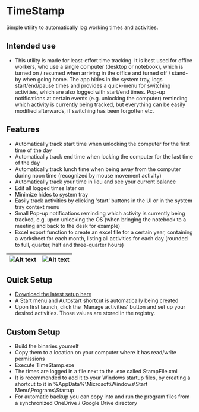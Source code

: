 # TimeStamp
Simple utility to automatically log working times and activities.

## Intended use
- This utility is made for least-effort time tracking. It is best used for office workers, who use a single computer (desktop or notebook), which is turned on / resumed when arriving in the office and turned off / stand-by when going home. The app hides in the system tray, logs start/end/pause times and provides a quick-menu for switching activities, which are also logged with start/end times. Pop-up notifications at certain events (e.g. unlocking the computer) reminding which activity is currently being tracked, but everything can be easily modified afterwards, if switching has been forgotten etc. 


## Features
- Automatically track start time when unlocking the computer for the first time of the day
- Automatically track end time when locking the computer for the last time of the day
- Automatically track lunch time when being away from the computer during noon time (recognized by mouse movement activity)
- Automatically track your time in lieu and see your current balance
- Edit all logged times later on
- Minimize hides to system tray
- Easily track activities by clicking 'start' buttons in the UI or in the system tray context menu
- Small Pop-up notifications reminding which activity is currently being tracked, e.g. upon unlocking the OS (when bringing the notebook to a meeting and back to the desk for example)
- Excel export function to create an excel file for a certain year, containing a worksheet for each month, listing all activities for each day (rounded to full, quarter, half and three-quarter hours)

| ![Alt text](/../screenshots/Screenshots/Features.png?raw=true "Features") | ![Alt text](/../screenshots/Screenshots/Features%20(2).png?raw=true "Features") |
|:-------------:|:-------------:|



## Quick Setup
- [Download the latest setup here](/../release/Release/TimeStamp.msi?raw=true)
- A Start menu and Autostart shortcut is automatically being created
- Upon first launch, click the 'Manage activities' button and set up your desired activities. Those values are stored in the registry.

## Custom Setup
- Build the binaries yourself 
- Copy them to a location on your computer where it has read/write permissions
- Execute TimeStamp.exe
- The times are logged in a file next to the .exe called StampFile.xml
- It is recommended to add it to your Windows startup files, by creating a shortcut to it in %AppData%\Microsoft\Windows\Start Menu\Programs\Startup
- For automatic backup you can copy into and run the program files from a synchronized OneDrive / Google Drive directory
